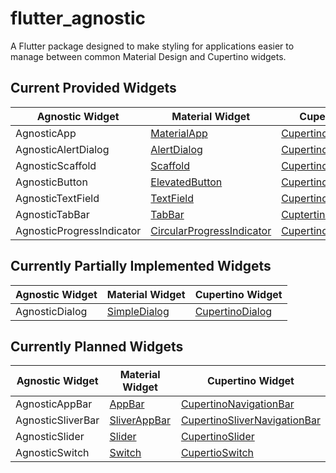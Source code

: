# flutter_agnostic

A Flutter package designed to make styling for applications easier to manage between common Material Design and Cupertino widgets.

## Current Provided Widgets

| Agnostic Widget | Material Widget | Cupertino Widget |
| ------------- | ------------- | -------------- |
| AgnosticApp | [MaterialApp](https://api.flutter.dev/flutter/material/MaterialApp-class.html) | [CupertinoApp](https://api.flutter.dev/flutter/cupertino/CupertinoApp-class.html) |
| AgnosticAlertDialog | [AlertDialog](https://api.flutter.dev/flutter/material/AlertDialog-class.html) | [CupertinoAlertDialog](https://api.flutter.dev/flutter/cupertino/CupertinoAlertDialog-class.html) |
| AgnosticScaffold | [Scaffold](https://api.flutter.dev/flutter/material/Scaffold-class.html) | [CupertinoPageScaffold](https://api.flutter.dev/flutter/cupertino/CupertinoPageScaffold-class.html) |
| AgnosticButton | [ElevatedButton](https://api.flutter.dev/flutter/material/ElevatedButton-class.html) | [CupertinoButton](https://api.flutter.dev/flutter/cupertino/CupertinoButton-class.html) |
| AgnosticTextField | [TextField](https://api.flutter.dev/flutter/material/TextField-class.html) | [CupertinoTextField](https://api.flutter.dev/flutter/cupertino/CupertinoTextField-class.html) |
| AgnosticTabBar | [TabBar](https://api.flutter.dev/flutter/material/BottomNavigationBar-class.html) | [CuptertinoTabBar](https://api.flutter.dev/flutter/cupertino/CupertinoTabBar-class.html) |
| AgnosticProgressIndicator | [CircularProgressIndicator](https://api.flutter.dev/flutter/material/CircularProgressIndicator-class.html) | [CupertinoActivityIndicator](https://api.flutter.dev/flutter/cupertino/CupertinoActivityIndicator-class.html) |

## Currently Partially Implemented Widgets

| Agnostic Widget | Material Widget | Cupertino Widget |
| ---- | ---- | ---- |
| AgnosticDialog | [SimpleDialog](https://api.flutter.dev/flutter/material/SimpleDialog-class.html) | [CupertinoDialog](https://api.flutter.dev/flutter/cupertino/CupertinoDialog-class.html) |

## Currently Planned Widgets

| Agnostic Widget | Material Widget | Cupertino Widget |
|----|----|----|
| AgnosticAppBar | [AppBar](https://api.flutter.dev/flutter/material/AppBar-class.html) | [CupertinoNavigationBar](https://api.flutter.dev/flutter/cupertino/CupertinoNavigationBar-class.html) |
| AgnosticSliverBar | [SliverAppBar](https://api.flutter.dev/flutter/material/SliverAppBar-class.html) | [CupertinoSliverNavigationBar](https://api.flutter.dev/flutter/cupertino/CupertinoSliverNavigationBar-class.html) |
| AgnosticSlider | [Slider](https://api.flutter.dev/flutter/material/Slider-class.html) | [CupertinoSlider](https://api.flutter.dev/flutter/cupertino/CupertinoSlider-class.html) |
| AgnosticSwitch | [Switch](https://api.flutter.dev/flutter/material/Switch-class.html) | [CupertioSwitch](https://api.flutter.dev/flutter/cupertino/CupertinoSwitch-class.html) |
